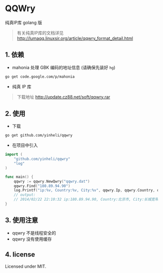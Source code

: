 QQWry
=====

纯真IP库 golang 版

>有关纯真IP库的文档详见 http://lumaqq.linuxsir.org/article/qqwry_format_detail.html

## 1. 依赖
* mahonia 处理 GBK 编码的地址信息 (请确保先装好 `hg`)
```bash
go get code.google.com/p/mahonia
```
* 纯真 IP 库

>下载地址 http://update.cz88.net/soft/qqwry.rar

## 2. 使用
* 下载
```bash
go get github.com/yinheli/qqwry
```
* 在项目中引入
```go
import (
	"github.com/yinheli/qqwry"
	"log"
)

func main() {
	qqwry := qqwry.NewQwry("qqwry.dat")
	qqwry.Find("180.89.94.90")
	log.Printf("ip:%v, Country:%v, City:%v", qqwry.Ip, qqwry.Country, qqwry.City)
	// output: 
	// 2014/02/22 22:10:32 ip:180.89.94.90, Country:北京市, City:长城宽带
}
```

## 3. 使用注意
* qqwry 不是线程安全的
* qqwry 没有使用缓存

## 4. license
Licensed under MIT.